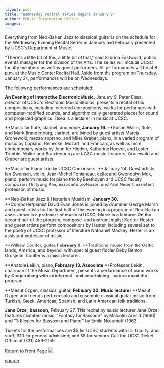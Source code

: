 ```yaml
---
layout: post
title: "Wednesday recital series begins January 9"
author: Public Information Office
images:
---
```


Everything from Neo-Balkan Jazz to classical guitar is on the schedule for the Wednesday Evening Recital Series in January and February presented by UCSC's Department of Music.  
  
"There's a little bit of this, a little bit of that," said Sabrina Eastwood, public events manager for the Division of the Arts. The series will include UCSC faculty members as well as guest performers. All performances will be at 8 p.m. at the Music Center Recital Hall. Aside from the program on Thursday, January 24, performances will be on Wednesdays.   
  
The following performances are scheduled:  
  
**An Evening of Interactive Electronic Music,** January 9. Peter Elsea, director of UCSC's Electronic Music Studios, presents a recital of his compositions, including recorded compositions, works for performers with computer-modified sounds, and algorithmically generated pieces for sound and projected graphics. Elsea is a lecturer in music at UCSC.  
  
**Music for flute, clarinet, and voice, **January 16.** **Susan Waller, flute, and Mark Brandenburg, clarinet, are joined by guest artists Marcia Gronewold, mezzo soprano, and Miles Graber, piano, in a varied program of music by Copland, Reinecke, Mozart, and Francaix, as well as more contemporary works by Jennifer Higdon, Katherine Hoover, and Lester Trimble. Waller and Brandenburg are UCSC music lecturers; Gronewald and Graber are guest artists.   
  
**Music for Piano Trio by UCSC Composers, **January 24. Guest artists Ian Swensen, violin; Jean-Michel Fonteneau, cello; and Gwendolyn Mok, piano; perform music for piano trio by Beethoven and UCSC faculty composers Hi Kyung Kim, associate professor, and Paul Nauert, assistant professor, of music.   
  
**Neo-Balkan Jazz & Hesterian Musicism, **January 30.** **Composer/pianist David Evan Jones is joined by drummer George Marsh and guest artists for the first half of the evening in a program of Neo-Balkan Jazz. Jones is a professor of music at UCSC; Marsh is a lecturer. On the second half of the program, composer and instrumentalist Karlton Hester and guest artists perform compositions by Hester, including several set to the poetry of UCSC professor of literature Nathaniel Mackey. Hester is an assistant professor of music.  
  
**William Coulter, guitar, **February 6.** **Traditional music from the Celtic lands, America, and beyond, with special guest fiddler Deby Benton Grosjean. Coulter is a music lecturer.  
  
**Anatole Leikin, piano, **February 13.** **Associate** **Professor Leikin, chairman of the Music Department, presents a performance of piano works by Chopin along with an informal--and entertaining--lecture about the program.  
  
**Mesut Ozgen, classical guitar, **February 20.** **Music lecturer** **Mesut Ozgen and friends perform solo and ensemble classical guitar music from Turkish, Greek, American, Spanish, and Latin American folk traditions.  
  
**Jane Orzel, bassoon,** February 27. This recital by music lecturer Jane Orzel features chamber music, "Fantasy for Bassoon" by Malcolm Arnold (1966), and "3 Elegies for Bassoon and Piano," by Emile Naoumoff (1962).  
  
Tickets for the performances are $5 for UCSC students with ID, faculty, and staff; $10 for general admission; and $8 for seniors. Call the UCSC Ticket Office at (831) 459-2159.

  

[Return to Front Page][1] ![ ][2]

[1]: ../../index.html
[2]: ../../images/trans.gif

[source](http://www1.ucsc.edu/currents/01-02/01-07/music.html "Permalink to music")
